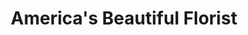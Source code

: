 ---
title: "America's Beautiful Florist"
url: /rockville/americas-beautiful-florist/
shop: Blumen
---